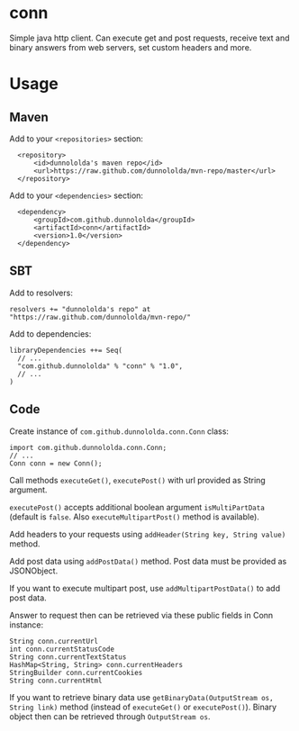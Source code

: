 conn
====

Simple java http client. Can execute get and post requests, receive text and binary answers from web servers, set custom headers and more.

Usage
=====

Maven
-----

Add to your `<repositories>` section:

      <repository>
          <id>dunnololda's maven repo</id>
          <url>https://raw.github.com/dunnololda/mvn-repo/master</url>
      </repository>
      
Add to your `<dependencies>` section:

      <dependency>
          <groupId>com.github.dunnololda</groupId>
          <artifactId>conn</artifactId>
          <version>1.0</version>
      </dependency>

SBT
---

Add to resolvers:

    resolvers += "dunnololda's repo" at "https://raw.github.com/dunnololda/mvn-repo/"
    
Add to dependencies:

    libraryDependencies ++= Seq(
      // ...
      "com.github.dunnololda" % "conn" % "1.0",
      // ...
    )

Code
----

Create instance of `com.github.dunnololda.conn.Conn` class:

    import com.github.dunnololda.conn.Conn;
    // ...
    Conn conn = new Conn();
    
Call methods `executeGet()`, `executePost()` with url provided as String argument.

`executePost()` accepts additional boolean argument `isMultiPartData` (default is `false`. Also `executeMultipartPost()` method is available).

Add headers to your requests using `addHeader(String key, String value)` method.

Add post data using `addPostData()` method. Post data must be provided as JSONObject.

If you want to execute multipart post, use `addMultipartPostData()` to add post data.

Answer to request then can be retrieved via these public fields in Conn instance:

    String conn.currentUrl
    int conn.currentStatusCode
    String conn.currentTextStatus
    HashMap<String, String> conn.currentHeaders
    StringBuilder conn.currentCookies
    String conn.currentHtml
    
If you want to retrieve binary data use `getBinaryData(OutputStream os, String link)` method (instead of `executeGet()` or `executePost()`). Binary object then can be retrieved through `OutputStream os`.
